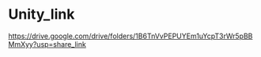 # Unity_link

https://drive.google.com/drive/folders/1B6TnVvPEPUYEm1uYcpT3rWr5pBBMmXyy?usp=share_link
